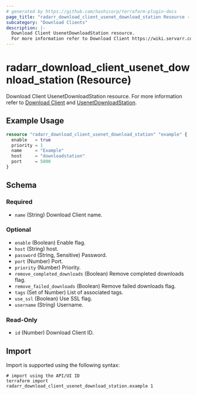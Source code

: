 ```yaml
---
# generated by https://github.com/hashicorp/terraform-plugin-docs
page_title: "radarr_download_client_usenet_download_station Resource - terraform-provider-radarr"
subcategory: "Download Clients"
description: |-
  Download Client UsenetDownloadStation resource.
  For more information refer to Download Client https://wiki.servarr.com/radarr/settings#download-clients and UsenetDownloadStation https://wiki.servarr.com/radarr/supported#usenetdownloadstation.
---
```


# radarr_download_client_usenet_download_station (Resource)

<!-- subcategory:Download Clients -->
Download Client UsenetDownloadStation resource.
For more information refer to [Download Client](https://wiki.servarr.com/radarr/settings#download-clients) and [UsenetDownloadStation](https://wiki.servarr.com/radarr/supported#usenetdownloadstation).

## Example Usage

```terraform
resource "radarr_download_client_usenet_download_station" "example" {
  enable   = true
  priority = 1
  name     = "Example"
  host     = "downloadstation"
  port     = 5000
}
```

<!-- schema generated by tfplugindocs -->
## Schema

### Required

- `name` (String) Download Client name.

### Optional

- `enable` (Boolean) Enable flag.
- `host` (String) host.
- `password` (String, Sensitive) Password.
- `port` (Number) Port.
- `priority` (Number) Priority.
- `remove_completed_downloads` (Boolean) Remove completed downloads flag.
- `remove_failed_downloads` (Boolean) Remove failed downloads flag.
- `tags` (Set of Number) List of associated tags.
- `use_ssl` (Boolean) Use SSL flag.
- `username` (String) Username.

### Read-Only

- `id` (Number) Download Client ID.

## Import

Import is supported using the following syntax:

```shell
# import using the API/UI ID
terraform import radarr_download_client_usenet_download_station.example 1
```
